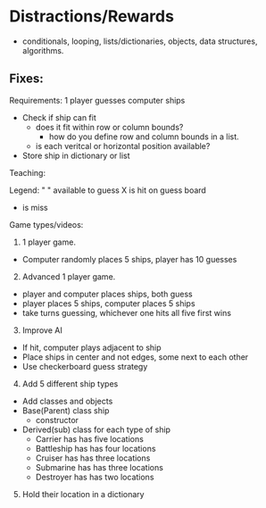# Distractions/Rewards 
- conditionals, looping, lists/dictionaries, objects, data structures, algorithms. 

Fixes:
- 

Requirements:
1 player guesses computer ships
- Check if ship can fit
  - does it fit within row or column bounds?
    - how do you define row and column bounds in a list.
  - is each veritcal or horizontal position available?
- Store ship in dictionary or list


Teaching:

Legend:
" " available to guess
 X is hit on guess board
 - is miss

Game types/videos: 
1. 1 player game. 
  - Computer randomly places 5 ships, player has 10 guesses
2. Advanced 1 player game.
  - player and computer places ships, both guess
  - player places 5 ships, computer places 5 ships
  - take turns guessing, whichever one hits all five first wins
3. Improve AI
  - If hit, computer plays adjacent to ship
  - Place ships in center and not edges, some next to each other
  - Use checkerboard guess strategy

4. Add 5 different ship types
  - Add classes and objects
  - Base(Parent) class ship
    - constructor
  - Derived(sub) class for each type of ship
    - Carrier has has five locations
    - Battleship has has four locations
    - Cruiser has has three locations
    - Submarine has has three locations
    - Destroyer has has two locations
  
5. Hold their location in a dictionary



 